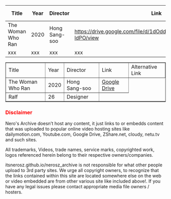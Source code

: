 | Title | Year | Director | Link | Alternative Link |
| --- | --- | --- | --- | --- |
| The Woman Who Ran | 2020 | Hong Sang-soo | https://drive.google.com/file/d/1dOdd1aYjyfum65m1RfiKVueNgsE-ldPO/view | xxxx |
| xxx | xxx | xxx | xxx | xxx |


<table border="1">
    <tr>
        <td>Title</td>
        <td>Year</td>
        <td>Director</td>
        <td>Link</td>
        <td>Alternative Link</td>
    </tr>
    <tr>
        <td>The Woman Who Ran</td>
        <td>2020</td>
        <td>Hong Sang-soo</td>
        <td><a href="https://drive.google.com/file/d/1dOdd1aYjyfum65m1RfiKVueNgsE-ldPO/view">Google Drive</a></td>
    </tr>
    <tr>
        <td>Ralf</td>
        <td>26</td>
        <td>Designer</td>
    </tr>
</table>






















































































### <span style="color: red">Disclaimer</span>

Nero's Archive doesn’t host any content, it just links to or embedds content that was uploaded to popular online video hosting sites like dailymotion.com, Youtube.com, Google Drive, ZShare.net, cloudy, netu.tv and such sites.
 
All trademarks, Videos, trade names, service marks, copyrighted work, logos referenced herein belong to their respective owners/companies. 
 
itsnerosz.github.io/nerosz_archive is not responsible for what other people upload to 3rd party sites. We urge all copyright owners, to recognize that the links contained within this site are located somewhere else on the web or video embedded are from other various site like included above!. If you have any legal issues please contact appropriate media file owners / hosters.
